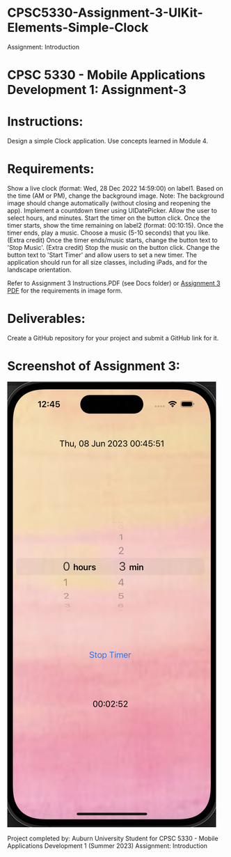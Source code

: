 # CPSC5330-Assignment-3-UIKit-Elements-Simple-Clock

Assignment: Introduction

# CPSC 5330 - Mobile Applications Development 1: Assignment-3

# Instructions:

Design a simple Clock application. Use concepts learned in Module 4.

# Requirements:
Show a live clock (format: Wed, 28 Dec 2022 14:59:00) on label1. Based on the time (AM or PM), change the background image. Note: The background image should change automatically (without closing and reopening the app).
Implement a countdown timer using UIDatePicker.
Allow the user to select hours, and minutes.
Start the timer on the button click. Once the timer starts, show the time remaining on label2 (format: 00:10:15).
Once the timer ends, play a music. Choose a music (5-10 seconds) that you like. (Extra credit)
Once the timer ends/music starts, change the button text to 'Stop Music'. (Extra credit)
Stop the music on the button click. Change the button text to 'Start Timer' and allow users to set a new timer.
The application should run for all size classes, including iPads, and for the landscape orientation.

Refer to Assignment 3 Instructions.PDF (see Docs folder) or [Assignment 3 PDF](https://github.com/thompln83/CPSC5330-Assignment-3-UIKit-Elements-Simple-Clock/blob/cc1dad1d6effe00e148c068127bf208d65354f6d/UIKit_Elements/Docs/Assignment%203%20Instructions.png) for the requirements in image form. 

# Deliverables:
Create a GitHub repository for your project and submit a GitHub link for it.

# Screenshot of Assignment 3:

<img src="https://github.com/thompln83/CPSC5330-Assignment-3-UIKit-Elements-Simple-Clock/blob/c94e9af87ff2bf6ede52488ed7533c000266aa66/UIKit_Elements/Docs/Screenshot%20Assignment%203.png">





Project completed by: Auburn University Student for CPSC 5330 - Mobile Applications Development 1 (Summer 2023)
Assignment: Introduction
